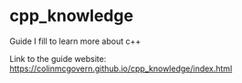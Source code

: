 # cpp_knowledge
Guide I fill to learn more about c++

Link to the guide website: https://colinmcgovern.github.io/cpp_knowledge/index.html
